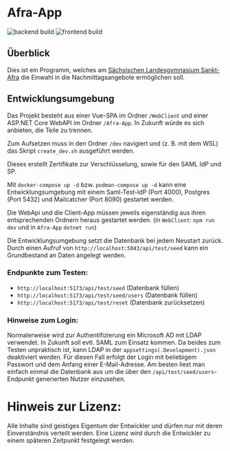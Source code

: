 # Afra-App

![backend build](https://github.com/Altafraner/afra-app/actions/workflows/backend.yml/badge.svg)
![frontend build](https://github.com/Altafraner/afra-app/actions/workflows/webclient.yml/badge.svg)

## Überblick
Dies ist ein Programm, welches am [Sächsischen Landesgymnasium Sankt-Afra](https://sankt-afra.de) die Einwahl in die Nachmittagsangebote ermöglichen soll.

## Entwicklungsumgebung
Das Projekt besteht aus einer Vue-SPA im Ordner `/WebClient` und einer ASP.NET Core WebAPI im Ordner `/Afra-App`. In Zukunft würde es sich anbieten, die Teile zu trennen.

Zum Aufsetzen muss in den Ordner `/dev` navigiert und (z. B. mit dem WSL) das Skript `create_dev.sh` ausgeführt werden.

Dieses erstellt Zertifikate zur Verschlüsselung, sowie für den SAML IdP und SP.

Mit `docker-compose up -d` bzw. `podman-compose up -d` kann eine Entwicklungsumgebung mit einem Saml-Test-IdP (Port 4000), Postgres (Port 5432) und Mailcatcher (Port 8090) gestartet werden.

Die WebApi und die Client-App müssen jeweils eigenständig aus ihren entsprechenden Ordnern heraus gestartet werden. (in `WebClient`: `npm run dev` und in `Afra-App` `dotnet run`)

Die Entwicklungsumgebung setzt die Datenbank bei jedem Neustart zurück. Durch einen Aufruf von `http://localhost:5043/api/test/seed` kann ein Grundbestand an Daten angelegt werden.

### Endpunkte zum Testen:
- `http://localhost:5173/api/test/seed` (Datenbank füllen)
- `http://localhost:5173/api/test/seed/users` (Datenbank füllen)
- `http://localhost:5173/api/test/reset` (Datenbank zurücksetzen)

### Hinweise zum Login:
Normalerweise wird zur Authentifizierung ein Microsoft AD mit LDAP verwendet. In Zukunft soll evtl. SAML zum Einsatz kommen. Da beides zum Testen unpraktisch ist, kann LDAP in der `appsettings(.Development).json` deaktiviert werden. Für diesen Fall erfolgt der Login mit beliebigem Passwort und dem Anfang einer E-Mail-Adresse. Am besten liest man einfach einmal die Datenbank aus um die über den `/api/test/seed/users`-Endpunkt generierten Nutzer einzusehen.

# Hinweis zur Lizenz:
Alle Inhalte sind geistiges Eigentum der Entwickler und dürfen nur mit deren Einverständnis verteilt werden. Eine Lizenz wird durch die Entwickler zu einem späteren Zeitpunkt festgelegt werden.
